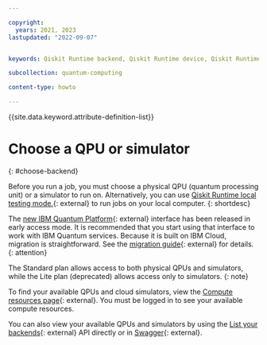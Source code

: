 ```yaml
---

copyright:
  years: 2021, 2023
lastupdated: "2022-09-07"


keywords: Qiskit Runtime backend, Qiskit Runtime device, Qiskit Runtime simulator, Qiskit Runtime QPUs

subcollection: quantum-computing

content-type: howto

---
```


{{site.data.keyword.attribute-definition-list}}


# Choose a QPU or simulator
{: #choose-backend}

Before you run a job, you must choose a physical QPU (quantum processing unit) or a simulator to run on. Alternatively, you can use [Qiskit Runtime local testing mode.](https://quantum.cloud.ibm.com/guides/local-testing-mode){: external} to run jobs on your local computer.
{: shortdesc}

The [new IBM Quantum Platform](https://quantum.cloud.ibm.com/){: external} interface has been released in early access mode.  It is recommended that you start using that interface to work with IBM Quantum services. Because it is built on IBM Cloud, migration is straightforward.  See the [migration guide](https://quantum.cloud.ibm.com/docs/migration-guides/classic-iqp-to-cloud-iqp){: external} for details.
{: attention}

The Standard plan allows access to both physical QPUs and simulators, while the Lite plan (deprecated) allows access only to simulators.
{: note}

To find your available QPUs and cloud simulators, view the [Compute resources page](https://cloud.ibm.com/quantum/resources){: external}. You must be logged in to see your available compute resources. 

You can also view your available QPUs and simulators by using the [List your backends](/apidocs/quantum-computing#list-backends){: external} API directly or in [Swagger](https://us-east.quantum-computing.cloud.ibm.com/openapi/#/Programs/list-backends){: external}.

